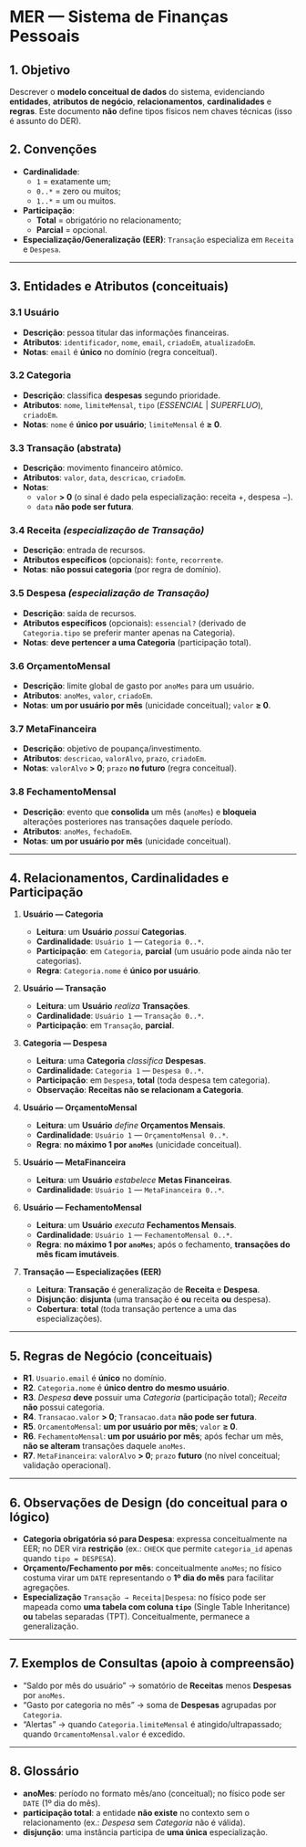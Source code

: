 # MER — Sistema de Finanças Pessoais

## 1. Objetivo
Descrever o **modelo conceitual de dados** do sistema, evidenciando **entidades**, **atributos de negócio**, **relacionamentos**, **cardinalidades** e **regras**. Este documento **não** define tipos físicos nem chaves técnicas (isso é assunto do DER).

## 2. Convenções
- **Cardinalidade**:
  - `1` = exatamente um;
  - `0..*` = zero ou muitos;
  - `1..*` = um ou muitos.
- **Participação**:
  - **Total** = obrigatório no relacionamento;
  - **Parcial** = opcional.
- **Especialização/Generalização (EER)**: `Transação` especializa em `Receita` e `Despesa`.

---

## 3. Entidades e Atributos (conceituais)

### 3.1 Usuário
- **Descrição**: pessoa titular das informações financeiras.
- **Atributos**: `identificador`, `nome`, `email`, `criadoEm`, `atualizadoEm`.
- **Notas**: `email` é **único** no domínio (regra conceitual).

### 3.2 Categoria
- **Descrição**: classifica **despesas** segundo prioridade.
- **Atributos**: `nome`, `limiteMensal`, `tipo` (*ESSENCIAL* | *SUPERFLUO*), `criadoEm`.
- **Notas**: `nome` é **único por usuário**; `limiteMensal` é **≥ 0**.

### 3.3 Transação (abstrata)
- **Descrição**: movimento financeiro atômico.
- **Atributos**: `valor`, `data`, `descricao`, `criadoEm`.
- **Notas**:
  - `valor` **> 0** (o sinal é dado pela especialização: receita +, despesa −).
  - `data` **não pode ser futura**.

### 3.4 Receita *(especialização de Transação)*
- **Descrição**: entrada de recursos.
- **Atributos específicos** (opcionais): `fonte`, `recorrente`.
- **Notas**: **não possui categoria** (por regra de domínio).

### 3.5 Despesa *(especialização de Transação)*
- **Descrição**: saída de recursos.
- **Atributos específicos** (opcionais): `essencial?` (derivado de `Categoria.tipo` se preferir manter apenas na Categoria).
- **Notas**: **deve pertencer a uma Categoria** (participação total).

### 3.6 OrçamentoMensal
- **Descrição**: limite global de gasto por `anoMes` para um usuário.
- **Atributos**: `anoMes`, `valor`, `criadoEm`.
- **Notas**: **um por usuário por mês** (unicidade conceitual); `valor` **≥ 0**.

### 3.7 MetaFinanceira
- **Descrição**: objetivo de poupança/investimento.
- **Atributos**: `descricao`, `valorAlvo`, `prazo`, `criadoEm`.
- **Notas**: `valorAlvo` **> 0**; `prazo` **no futuro** (regra conceitual).

### 3.8 FechamentoMensal
- **Descrição**: evento que **consolida** um mês (`anoMes`) e **bloqueia** alterações posteriores nas transações daquele período.
- **Atributos**: `anoMes`, `fechadoEm`.
- **Notas**: **um por usuário por mês** (unicidade conceitual).

---

## 4. Relacionamentos, Cardinalidades e Participação

1) **Usuário — Categoria**
   - **Leitura**: um **Usuário** *possui* **Categorias**.
   - **Cardinalidade**: `Usuário 1` — `Categoria 0..*`.
   - **Participação**: em `Categoria`, **parcial** (um usuário pode ainda não ter categorias).
   - **Regra**: `Categoria.nome` é **único por usuário**.

2) **Usuário — Transação**
   - **Leitura**: um **Usuário** *realiza* **Transações**.
   - **Cardinalidade**: `Usuário 1` — `Transação 0..*`.
   - **Participação**: em `Transação`, **parcial**.

3) **Categoria — Despesa**
   - **Leitura**: uma **Categoria** *classifica* **Despesas**.
   - **Cardinalidade**: `Categoria 1` — `Despesa 0..*`.
   - **Participação**: em `Despesa`, **total** (toda despesa tem categoria).
   - **Observação**: **Receitas não se relacionam a Categoria**.

4) **Usuário — OrçamentoMensal**
   - **Leitura**: um **Usuário** *define* **Orçamentos Mensais**.
   - **Cardinalidade**: `Usuário 1` — `OrçamentoMensal 0..*`.
   - **Regra**: **no máximo 1 por `anoMes`** (unicidade conceitual).

5) **Usuário — MetaFinanceira**
   - **Leitura**: um **Usuário** *estabelece* **Metas Financeiras**.
   - **Cardinalidade**: `Usuário 1` — `MetaFinanceira 0..*`.

6) **Usuário — FechamentoMensal**
   - **Leitura**: um **Usuário** *executa* **Fechamentos Mensais**.
   - **Cardinalidade**: `Usuário 1` — `FechamentoMensal 0..*`.
   - **Regra**: **no máximo 1 por `anoMes`**; após o fechamento, **transações do mês ficam imutáveis**.

7) **Transação — Especializações (EER)**
   - **Leitura**: **Transação** é generalização de **Receita** e **Despesa**.
   - **Disjunção**: **disjunta** (uma transação é **ou** receita **ou** despesa).
   - **Cobertura**: **total** (toda transação pertence a uma das especializações).

---

## 5. Regras de Negócio (conceituais)

- **R1**. `Usuario.email` é **único** no domínio.
- **R2**. `Categoria.nome` é **único dentro do mesmo usuário**.
- **R3**. *Despesa* **deve** possuir uma *Categoria* (participação total); *Receita* **não** possui categoria.
- **R4**. `Transacao.valor` **> 0**; `Transacao.data` **não pode ser futura**.
- **R5**. `OrcamentoMensal`: **um por usuário por mês**; `valor` **≥ 0**.
- **R6**. `FechamentoMensal`: **um por usuário por mês**; após fechar um mês, **não se alteram** transações daquele `anoMes`.
- **R7**. `MetaFinanceira`: `valorAlvo` **> 0**; `prazo` **futuro** (no nível conceitual; validação operacional).

---

## 6. Observações de Design (do conceitual para o lógico)
- **Categoria obrigatória só para Despesa**: expressa conceitualmente na EER; no DER vira **restrição** (ex.: `CHECK` que permite `categoria_id` apenas quando `tipo = DESPESA`).
- **Orçamento/Fechamento por mês**: conceitualmente `anoMes`; no físico costuma virar um `DATE` representando o **1º dia do mês** para facilitar agregações.
- **Especialização** `Transação → Receita|Despesa`: no físico pode ser mapeada como **uma tabela com coluna `tipo`** (Single Table Inheritance) **ou** tabelas separadas (TPT). Conceitualmente, permanece a generalização.

---

## 7. Exemplos de Consultas (apoio à compreensão)
- “Saldo por mês do usuário” → somatório de **Receitas** menos **Despesas** por `anoMes`.
- “Gasto por categoria no mês” → soma de **Despesas** agrupadas por `Categoria`.
- “Alertas” → quando `Categoria.limiteMensal` é atingido/ultrapassado; quando `OrcamentoMensal.valor` é excedido.

---

## 8. Glossário
- **anoMes**: período no formato mês/ano (conceitual); no físico pode ser `DATE` (1º dia do mês).
- **participação total**: a entidade **não existe** no contexto sem o relacionamento (ex.: *Despesa* sem *Categoria* não é válida).
- **disjunção**: uma instância participa de **uma única** especialização.
